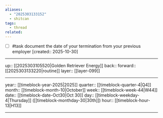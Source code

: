 ```yaml
---
aliases:
  - "2025303133152"
  - shitcan
tags:
  - thread
related:
---
```


- [ ] #task document the date of your termination from your previous employer  [created:: 2025-10-30]

***

up:: [[2025303105520|Golden Retriever Energy]]
back:: 
forward:: [[2025303133220|routine]]
layer:: [[layer-099]]

***

year:: [[timeblock-year-2025|2025]]
quarter:: [[timeblock-quarter-4|Q4]]
month:: [[timeblock-month-10|October]]
week:: [[timeblock-week-44|W44]]
date:: [[timeblock-date-Oct30|Oct 30]]
day:: [[timeblock-weekday-4|Thursday]] ([[timeblock-monthday-30|30th]])
hour:: [[timeblock-hour-13|H13]]

***

